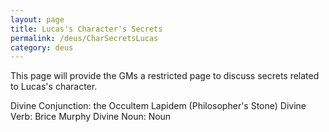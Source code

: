 ```yaml
---
layout: page
title: Lucas's Character's Secrets
permalink: /deus/CharSecretsLucas
category: deus
---
```

This page will provide the GMs a restricted page to discuss secrets related to Lucas's character.

Divine Conjunction: the Occultem Lapidem (Philosopher's Stone)
Divine Verb: Brice Murphy
Divine Noun: Noun
